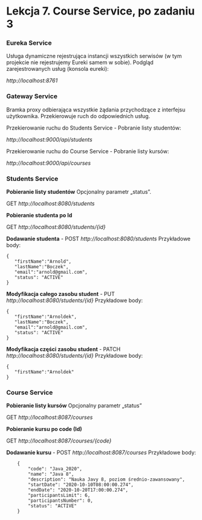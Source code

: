 # Lekcja 7. Course Service, po zadaniu 3

### Eureka Service 
Usługa dynamiczne rejestrująca instancji wszystkich serwisów (w tym projekcie nie rejestrujemy Eureki samem w sobie).
Podgląd zarejestrowanych usług (konsola eureki):

*http://localhost:8761*


### Gateway Service 
Bramka proxy odbierająca wszystkie żądania przychodzące z interfejsu użytkownika.
Przekierowuje ruch do odpowiednich usług. 

Przekierowanie ruchu do Students Service - Pobranie listy studentów:

*http://localhost:9000/api/students*

Przekierowanie ruchu do Course Service - Pobranie listy kursów:

*http://localhost:9000/api/courses*

### Students Service

**Pobieranie listy studentów** Opcjonalny parametr „status”.
 
 GET *http://localhost:8080/students*

**Pobieranie studenta po Id**  

 GET *http://localhost:8080/students/{id}*

**Dodawanie studenta**         - POST *http://localhost:8080/students*
Przykładowe body:
```
{
   "firstName":"Arnold",
   "lastName":"Boczek",
   "email":"arnold@gmail.com",
   "status": "ACTIVE"
}
```
**Modyfikacja całego zasobu student** - PUT *http://localhost:8080/students/{id}*
Przykładowe body:
```
{
   "firstName":"Arnoldek",
   "lastName":"Boczek",
   "email":"arnold@gmail.com",
   "status": "ACTIVE"
}
```

**Modyfikacja części zasobu student** - PATCH  *http://localhost:8080/students/{id}*
Przykładowe body:
```
{
   "firstName":"Arnoldek"
}
```

### Course Service

**Pobieranie listy kursów** Opcjonalny parametr „status”
 
 GET *http://localhost:8087/courses*
 
 **Pobieranie kursu po code (Id)**  
 
 GET *http://localhost:8087/courses/{code}*
 
 **Dodawanie kursu**         - POST *http://localhost:8087/courses*
Przykładowe body:
```
    {
        "code": "Java_2020",
        "name": "Java 8",
        "description": "Nauka Javy 8, poziom średnio-zawansowany",
        "startDate": "2020-10-10T08:00:00.274",
        "endDate": "2020-10-20T17:00:00.274",
        "participantsLimit": 6,
        "participantsNumber": 0,
        "status": "ACTIVE"
    }
```

